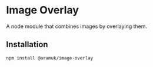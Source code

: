 Image Overlay
=========

A node module that combines images by overlaying them.

## Installation

  `npm install @aramuk/image-overlay`


